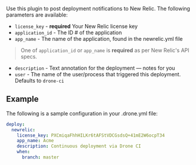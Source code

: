 Use this plugin to post deployment notifications to New Relic.
The following parameters are available:

- `license_key` - **required** Your New Relic license key
- `application_id` - The ID # of the application
- `app_name` - The name of the application, found in the newrelic.yml file

> One of `application_id` or `app_name` is **required** as per New Relic's API specs.

- `description` - Text annotation for the deployment — notes for you
- `user` - The name of the user/process that triggered this deployment.  
Defaults to `drone-ci`

## Example

The following is a sample configuration in your .drone.yml file:

```yaml
deploy:
  newrelic:
    license_key: PXCmiqaFhhHILKr6tAFStVDCGsdsQ+41mE2W6ocpT34
    app_name: Acme
    description: Continuous deployment via Drone CI
    when:
      branch: master
```
